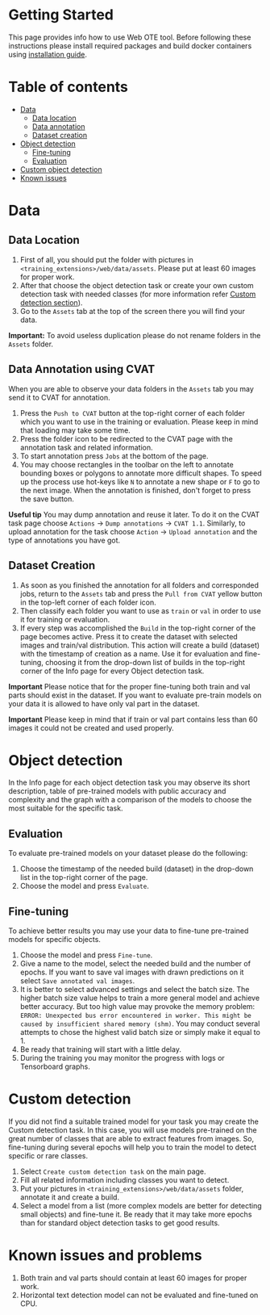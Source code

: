 # Getting Started

This page provides info how to use Web OTE tool. Before following these instructions please install required packages and build docker containers using [installation guide](README.md#installation).

# Table of contents

- [Data](#data)
    - [Data location](#data-location)
    - [Data annotation](#data-annotation-using-cvat)
    - [Dataset creation](#dataset-creation)
- [Object detection](#object-detection)
    - [Fine-tuning](#fine-tuning)
    - [Evaluation](#evaluation) 
- [Custom object detection](#custom-detection)   
- [Known issues](#known-issues-and-problems)

# Data

## Data Location
1. First of all, you should put the folder with pictures in `<training_extensions>/web/data/assets`. 
Please put at least 60 images for proper work.
2. After that choose the object detection task or create your own custom detection task with needed classes (for more information refer [Custom detection section](#custom-detection)). 
3. Go to the `Assets` tab at the top of the screen there you will find your data.

**Important:** To avoid useless duplication please do not rename folders in the `Assets` folder.

## Data Annotation using CVAT
When you are able to observe your data folders in the `Assets` tab you may send it to CVAT for annotation.
1. Press the `Push to CVAT` button at the top-right corner of each folder which you want to use in the training or evaluation. Please keep in mind that loading may take some time. 
2. Press the folder icon to be redirected to the CVAT page with the annotation task and related information.
3. To start annotation press `Jobs` at the bottom of the page.
4. You may choose rectangles in the toolbar on the left to annotate bounding boxes or polygons to annotate more difficult shapes. To speed up the process use hot-keys like `N` to annotate a new shape or `F` to go to the next image. When the annotation is finished, don't forget to press the save button. 

**Useful tip** You may dump annotation and reuse it later. To do it on the CVAT task page choose `Actions` -> `Dump annotations` -> `CVAT 1.1`. 
Similarly, to upload annotation for the task choose `Action` -> `Upload annotation` and the type of annotations you have got. 

## Dataset Creation
1. As soon as you finished the annotation for all folders and corresponded jobs, return to the `Assets` tab and press the `Pull from CVAT` yellow button in the top-left corner of each folder icon.
2. Then classify each folder you want to use as `train` or `val` in order to use it for training or evaluation.
3. If every step was accomplished the `Build` in the top-right corner of the page becomes active. Press it to create the dataset with selected images and train/val distribution. This action will create a build (dataset) with the timestamp of creation as a name. Use it for evaluation and fine-tuning, choosing it from the drop-down list of builds in the top-right corner of the Info page for every Object detection task.

**Important** Please notice that for the proper fine-tuning both train and val parts should exist in the dataset. If you want to evaluate pre-train models on your data it is allowed to have only val part in the dataset.

**Important** Please keep in mind that if train or val part contains less than 60 images it could not be created and used properly.

# Object detection
In the Info page for each object detection task you may observe its short description, table of pre-trained models with public accuracy and complexity and the graph with a comparison of the models to choose the most suitable for the specific task. 
## Evaluation
To evaluate pre-trained models on your dataset please do the following:
 1. Choose the timestamp of the needed build (dataset) in the drop-down list in the top-right corner of the page.
 2. Choose the model and press `Evaluate`.
 
## Fine-tuning
To achieve better results you may use your data to fine-tune pre-trained models for specific objects. 
1. Choose the model and press `Fine-tune`.
2. Give a name to the model, select the needed build and the number of epochs. If you want to save val images with drawn predictions on it select `Save annotated val images`. 
3. It is better to select advanced settings and select the batch size. The higher batch size value helps to train a more general model and achieve better accuracy. But too high value may provoke the memory problem: `ERROR: Unexpected bus error encountered in worker. This might be caused by insufficient shared memory (shm)`. 
You may conduct several attempts to chose the highest valid batch size or simply make it equal to 1.
4. Be ready that training will start with a little delay.
5. During the training you may monitor the progress with logs or Tensorboard graphs.

# Custom detection
If you did not find a suitable trained model for your task you may create the Custom detection task. In this case, you will use models pre-trained on the great number of classes that are able to extract features from images. So, fine-tuning during several epochs will help you to train the model to detect specific or rare classes.  
1. Select `Create custom detection task` on the main page.
2. Fill all related information including classes you want to detect. 
3. Put your pictures in `<training_extensions>/web/data/assets` folder, annotate it and create a build.
4. Select a model from a list (more complex models are better for detecting small objects) and fine-tune it. Be ready that it may take more epochs than for standard object detection tasks to get good results.

# Known issues and problems 
1. Both train and val parts should contain at least 60 images for proper work.
2. Horizontal text detection model can not be evaluated and fine-tuned on CPU.
